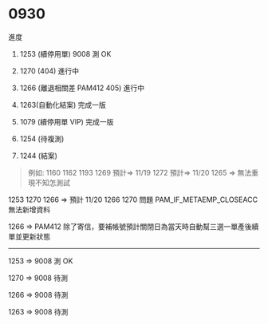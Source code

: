 # 0930

進度

1. 1253 (續停用單) 9008 測 OK
2. 1270 (404) 進行中 
3. 1266 (離退相關差 PAM412 405)  進行中

4. 1263(自動化結案) 完成一版

5. 1079 (續停用單 VIP) 完成一版
6. 1254 (待複測)
7. 1244 (結案)

> 例如:
> 1160 1162 1193 1269 預計=> 11/19
> 1272 預計=> 11/20
> 1265 => 無法重現不知怎測試

1253 1270 1266 => 預計  11/20
1266 1270 問題 PAM_IF_METAEMP_CLOSEACC 無法新增資料

1266 => PAM412 除了寄信，要補帳號預計關閉日為當天時自動幫三選一單產後續單並更新狀態

---

1253 => 9008 測 OK

1270 => 9008 待測

1266 => 9008 待測

1263 => 9008 待測
